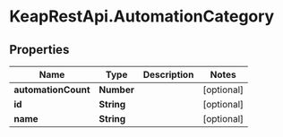 # KeapRestApi.AutomationCategory

## Properties

Name | Type | Description | Notes
------------ | ------------- | ------------- | -------------
**automationCount** | **Number** |  | [optional] 
**id** | **String** |  | [optional] 
**name** | **String** |  | [optional] 


